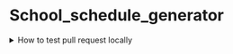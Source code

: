 # School_schedule_generator

<details><br>
<summary>How to test pull request locally</summary >

In order to get pull request and test it locally type in console:
```
./getprloc <Pull Request's ID number>
```

</details>